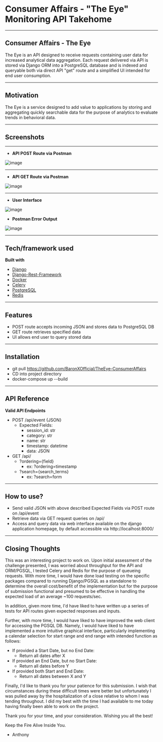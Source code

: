 # Consumer Affairs - "The Eye" Monitoring API Takehome
 
---------------
 
## Consumer Affairs - The Eye
The Eye is an API designed to receive requests containing user data for increased analytical data aggregation. Each request delivered via API is stored via Django ORM into a PostgreSQL database and is indexed and queryable both via direct API "get" route and a simplified UI intended for end user consumption.

---------------

## Motivation
The Eye is a service designed to add value to applications by storing and aggregating quickly searchable data for the purpose of analytics to evaluate trends in behavioral data.

---------------

## Screenshots

---------------

* **API POST Route via Postman**

![image](https://cdn.discordapp.com/attachments/493239986917998603/909881271432409098/unknown.png)

---------------

* **API GET Route via Postman**

![image](https://cdn.discordapp.com/attachments/493239986917998603/909881490022760528/unknown.png)

---------------

* **User Interface**

![image](https://cdn.discordapp.com/attachments/493239986917998603/909880762818514984/unknown.png)


* **Postman Error Output**

![image](https://cdn.discordapp.com/attachments/493239986917998603/909883110810857492/unknown.png)


---------------

## Tech/framework used

<b>Built with</b>
- [Django](https://www.djangoproject.com/)
- [Django-Rest-Framework](https://www.django-rest-framework.org/)
- [Docker](https://www.docker.com/)
- [Celery](https://docs.celeryproject.org/en/stable/getting-started/introduction.html)
- [PostgreSQL](https://www.postgresql.org/)
- [Redis](https://redis.io/)

---------------

## Features

* POST route accepts incoming JSON and stores data to PostgreSQL DB
* GET route retrieves specified data
* UI allows end user to query stored data

---------------

## Installation

* git pull https://github.com/BaronXOfficial/TheEye-ConsumerAffairs
* CD into project directory
* docker-compose up --build

---------------

## API Reference

**Valid API Endpoints**
* POST /api/event {JSON}
    * Expected Fields:
        * session_id: str
        * category: str
        * name: str
        * timestamp: datetime
        * data: JSON
* GET /api/
    * ?ordering={field}
        * ex: ?ordering=timestamp
    * ?search={search_terms}
        * ex: ?search=form

---------------

## How to use?

* Send valid JSON with above described Expected Fields via POST route on /api/event
* Retrieve data via GET request queries on /api/
* Access and query data via web interface available on the django application homepage, by default accessible via http://localhost:8000/




---------------

## Closing Thoughts

This was an interesting project to work on. Upon initial assessment of the challenge presented, I was worried about throughput for the API and ORM/PGSQL, I tested Celery and Redis for the purpose of queueing requests. With more time, I would have done load testing on the specific packages compared to running Django/PGSQL as a standalone to determine the overall cost/benefit of the implementation but for the purpose of submission functional and presumed to be effective in handling the expected load of an average ~100 requests/sec.

In addition, given more time, I'd have liked to have written up a series of tests for API routes given expected responses and inputs.

Further, with more time, I would have liked to have improved the web client for accessing the PGSQL DB. Namely, I would have liked to have implemented a more intuitive graphical interface, particularly implementing a calendar selection for start range and end range with intended function as follows:

* If provided a Start Date, but no End Date:
    * Return all dates after X
* If provided an End Date, but no Start Date:
    * Return all dates before Y
* If provided both Start and End Date:
    * Return all dates between X and Y

Finally, I'd like to thank you for your patience for this submission. I wish that circumstances during these difficult times were better but unfortunately I was pulled away by the hospitalization of a close relative to whom I was tending throughout. I did my best with the time I had available to me today having finally been able to work on the project.

Thank you for your time, and your consideration. Wishing you all the best!

Keep the Fire Alive Inside You.

- Anthony
